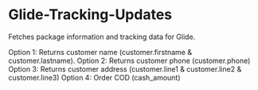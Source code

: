# Glide-Tracking-Updates
Fetches package information and tracking data for Glide.

Option 1: Returns customer name (customer.firstname & customer.lastname).
Option 2: Returns customer phone (customer.phone)
Option 3: Returns customer address (customer.line1 & customer.line2 & customer.line3)
Option 4: Order COD (cash_amount)
